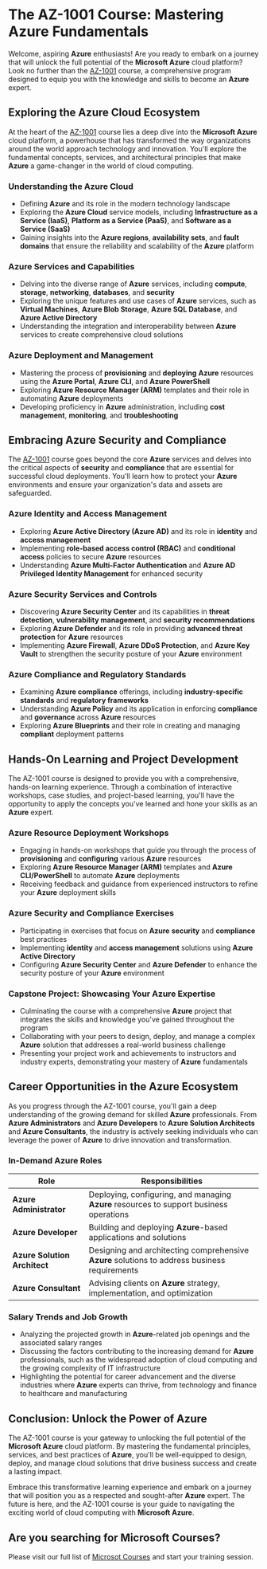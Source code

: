 # The AZ-1001 Course: Mastering Azure Fundamentals

Welcome, aspiring **Azure** enthusiasts! Are you ready to embark on a journey that will unlock the full potential of the **Microsoft Azure** cloud platform? Look no further than the <a href="https://www.esamatic.it/corsi/az-1001-deploy-and-manage-containers-using-azure-kubernetes-service">AZ-1001</a> course, a comprehensive program designed to equip you with the knowledge and skills to become an **Azure** expert.

## Exploring the Azure Cloud Ecosystem

At the heart of the <a href="https://www.esamatic.it/corsi/az-1001-deploy-and-manage-containers-using-azure-kubernetes-service">AZ-1001</a> course lies a deep dive into the **Microsoft Azure** cloud platform, a powerhouse that has transformed the way organizations around the world approach technology and innovation. You'll explore the fundamental concepts, services, and architectural principles that make **Azure** a game-changer in the world of cloud computing.

### Understanding the Azure Cloud

- Defining **Azure** and its role in the modern technology landscape
- Exploring the **Azure Cloud** service models, including **Infrastructure as a Service (IaaS)**, **Platform as a Service (PaaS)**, and **Software as a Service (SaaS)**
- Gaining insights into the **Azure regions**, **availability sets**, and **fault domains** that ensure the reliability and scalability of the **Azure** platform

### Azure Services and Capabilities

- Delving into the diverse range of **Azure** services, including **compute**, **storage**, **networking**, **databases**, and **security**
- Exploring the unique features and use cases of **Azure** services, such as **Virtual Machines**, **Azure Blob Storage**, **Azure SQL Database**, and **Azure Active Directory**
- Understanding the integration and interoperability between **Azure** services to create comprehensive cloud solutions

### Azure Deployment and Management

- Mastering the process of **provisioning** and **deploying** **Azure** resources using the **Azure Portal**, **Azure CLI**, and **Azure PowerShell**
- Exploring **Azure Resource Manager (ARM)** templates and their role in automating **Azure** deployments
- Developing proficiency in **Azure** administration, including **cost management**, **monitoring**, and **troubleshooting**

## Embracing Azure Security and Compliance

The <a href="https://www.esamatic.it/corsi/az-1001-deploy-and-manage-containers-using-azure-kubernetes-service">AZ-1001</a> course goes beyond the core **Azure** services and delves into the critical aspects of **security** and **compliance** that are essential for successful cloud deployments. You'll learn how to protect your **Azure** environments and ensure your organization's data and assets are safeguarded.

### Azure Identity and Access Management

- Exploring **Azure Active Directory (Azure AD)** and its role in **identity** and **access management**
- Implementing **role-based access control (RBAC)** and **conditional access** policies to secure **Azure** resources
- Understanding **Azure Multi-Factor Authentication** and **Azure AD Privileged Identity Management** for enhanced security

### Azure Security Services and Controls

- Discovering **Azure Security Center** and its capabilities in **threat detection**, **vulnerability management**, and **security recommendations**
- Exploring **Azure Defender** and its role in providing **advanced threat protection** for **Azure** resources
- Implementing **Azure Firewall**, **Azure DDoS Protection**, and **Azure Key Vault** to strengthen the security posture of your **Azure** environment

### Azure Compliance and Regulatory Standards

- Examining **Azure compliance** offerings, including **industry-specific standards** and **regulatory frameworks**
- Understanding **Azure Policy** and its application in enforcing **compliance** and **governance** across **Azure** resources
- Exploring **Azure Blueprints** and their role in creating and managing **compliant** deployment patterns

## Hands-On Learning and Project Development

The AZ-1001 course is designed to provide you with a comprehensive, hands-on learning experience. Through a combination of interactive workshops, case studies, and project-based learning, you'll have the opportunity to apply the concepts you've learned and hone your skills as an **Azure** expert.

### Azure Resource Deployment Workshops

- Engaging in hands-on workshops that guide you through the process of **provisioning** and **configuring** various **Azure** resources
- Exploring **Azure Resource Manager (ARM)** templates and **Azure CLI/PowerShell** to automate **Azure** deployments
- Receiving feedback and guidance from experienced instructors to refine your **Azure** deployment skills

### Azure Security and Compliance Exercises

- Participating in exercises that focus on **Azure** **security** and **compliance** best practices
- Implementing **identity** and **access management** solutions using **Azure Active Directory**
- Configuring **Azure Security Center** and **Azure Defender** to enhance the security posture of your **Azure** environment

### Capstone Project: Showcasing Your Azure Expertise

- Culminating the course with a comprehensive **Azure** project that integrates the skills and knowledge you've gained throughout the program
- Collaborating with your peers to design, deploy, and manage a complex **Azure** solution that addresses a real-world business challenge
- Presenting your project work and achievements to instructors and industry experts, demonstrating your mastery of **Azure** fundamentals

## Career Opportunities in the Azure Ecosystem

As you progress through the AZ-1001 course, you'll gain a deep understanding of the growing demand for skilled **Azure** professionals. From **Azure Administrators** and **Azure Developers** to **Azure Solution Architects** and **Azure Consultants**, the industry is actively seeking individuals who can leverage the power of **Azure** to drive innovation and transformation.

### In-Demand Azure Roles

| Role | Responsibilities |
| --- | --- |
| **Azure Administrator** | Deploying, configuring, and managing **Azure** resources to support business operations |
| **Azure Developer** | Building and deploying **Azure**-based applications and solutions |
| **Azure Solution Architect** | Designing and architecting comprehensive **Azure** solutions to address business requirements |
| **Azure Consultant** | Advising clients on **Azure** strategy, implementation, and optimization |

### Salary Trends and Job Growth

- Analyzing the projected growth in **Azure**-related job openings and the associated salary ranges
- Discussing the factors contributing to the increasing demand for **Azure** professionals, such as the widespread adoption of cloud computing and the growing complexity of IT infrastructure
- Highlighting the potential for career advancement and the diverse industries where **Azure** experts can thrive, from technology and finance to healthcare and manufacturing

## Conclusion: Unlock the Power of Azure

The AZ-1001 course is your gateway to unlocking the full potential of the **Microsoft Azure** cloud platform. By mastering the fundamental principles, services, and best practices of **Azure**, you'll be well-equipped to design, deploy, and manage cloud solutions that drive business success and create a lasting impact.

Embrace this transformative learning experience and embark on a journey that will position you as a respected and sought-after **Azure** expert. The future is here, and the AZ-1001 course is your guide to navigating the exciting world of cloud computing with **Microsoft Azure**.

## Are you searching for Microsoft Courses?
Please visit our full list of <a href="https://github.com/esamaric-srl/Microsoft-Courses">Microsot Courses</a> and start your training session.
